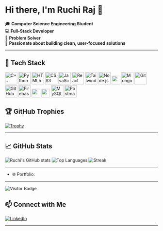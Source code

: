 # Hi there, I'm Ruchi Raj 👋

🎓 **Computer Science Engineering Student**  
💻 **Full-Stack Developer**  
🧩 **Problem Solver**  
🌱 **Passionate about building clean, user-focused solutions**

---
## 🚀 Tech Stack

<p align="left">
  <!-- Languages -->
  <img src="https://cdn.jsdelivr.net/gh/devicons/devicon/icons/cplusplus/cplusplus-original.svg" width="40" alt="C++"/>
  <img src="https://cdn.jsdelivr.net/gh/devicons/devicon/icons/python/python-original.svg" width="40" alt="Python"/>

  <!-- Frontend -->
  <img src="https://cdn.jsdelivr.net/gh/devicons/devicon/icons/html5/html5-original.svg" width="40" alt="HTML5"/>
  <img src="https://cdn.jsdelivr.net/gh/devicons/devicon/icons/css3/css3-original.svg" width="40" alt="CSS3"/>
  <img src="https://cdn.jsdelivr.net/gh/devicons/devicon/icons/javascript/javascript-original.svg" width="40" alt="JavaScript"/>
  <img src="https://cdn.jsdelivr.net/gh/devicons/devicon/icons/react/react-original.svg" width="40" alt="React"/>
  <img src="https://www.vectorlogo.zone/logos/tailwindcss/tailwindcss-icon.svg" width="40" alt="Tailwind CSS"/>

  <!-- Backend -->
  <img src="https://cdn.jsdelivr.net/gh/devicons/devicon/icons/nodejs/nodejs-original.svg" width="40" alt="Node.js"/>
  <img src="https://img.shields.io/badge/Express.js-000000?style=for-the-badge&logo=express&logoColor=white" height="28"/>
  <img src="https://cdn.jsdelivr.net/gh/devicons/devicon/icons/mongodb/mongodb-original.svg" width="40" alt="MongoDB"/>

  <!-- Tools -->
  <img src="https://cdn.jsdelivr.net/gh/devicons/devicon/icons/git/git-original.svg" width="40" alt="Git"/>
  <img src="https://github.githubassets.com/images/modules/logos_page/GitHub-Mark.png" width="40" alt="GitHub"/>
  <img src="https://cdn.jsdelivr.net/gh/devicons/devicon/icons/firebase/firebase-plain.svg" width="40" alt="Firebase"/>
  <img src="https://img.shields.io/badge/Vercel-000000?style=for-the-badge&logo=vercel&logoColor=white" height="28"/>
  <img src="https://img.shields.io/badge/Render-2C4E80?style=for-the-badge&logo=render&logoColor=white" height="28"/>
  <img src="https://cdn.jsdelivr.net/gh/devicons/devicon/icons/mysql/mysql-original.svg" width="40" alt="MySQL"/>
  <img src="https://www.vectorlogo.zone/logos/getpostman/getpostman-icon.svg" width="40" alt="Postman"/>
 
</p>


## 🏆 GitHub Trophies

[![Trophy](https://github-profile-trophy.vercel.app/?username=rruchi123&theme=gruvbox&no-frame=true&row=1)](https://github.com/ryo-ma/github-profile-trophy)

---

## 📈 GitHub Stats

![Ruchi's GitHub stats](https://github-readme-stats.vercel.app/api?username=rruchi123&show_icons=true&theme=tokyonight&hide_border=true)
![Top Languages](https://github-readme-stats.vercel.app/api/top-langs/?username=rruchi123&layout=compact&theme=tokyonight&hide_border=true)
![Streak](https://github-readme-streak-stats.herokuapp.com/?user=rruchi123&theme=tokyonight&hide_border=true)

---


- 🌐 Portfolio:

---

![Visitor Badge](https://komarev.com/ghpvc/?username=rruchi123&label=Profile%20views&color=blue&style=flat)


## 📫 Connect with Me

[![LinkedIn](https://img.shields.io/badge/LinkedIn-blue?logo=linkedin&logoColor=white)](https://www.linkedin.com/in/ruchi-raj-774805282/)

---


